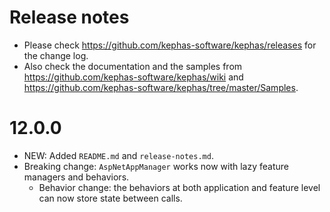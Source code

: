 ﻿# Release notes

* Please check https://github.com/kephas-software/kephas/releases for the change log.
* Also check the documentation and the samples from https://github.com/kephas-software/kephas/wiki and https://github.com/kephas-software/kephas/tree/master/Samples.

# 12.0.0

* NEW: Added ```README.md``` and ```release-notes.md```.
* Breaking change: ```AspNetAppManager``` works now with lazy feature managers and behaviors.
  * Behavior change: the behaviors at both application and feature level can now store state between calls.